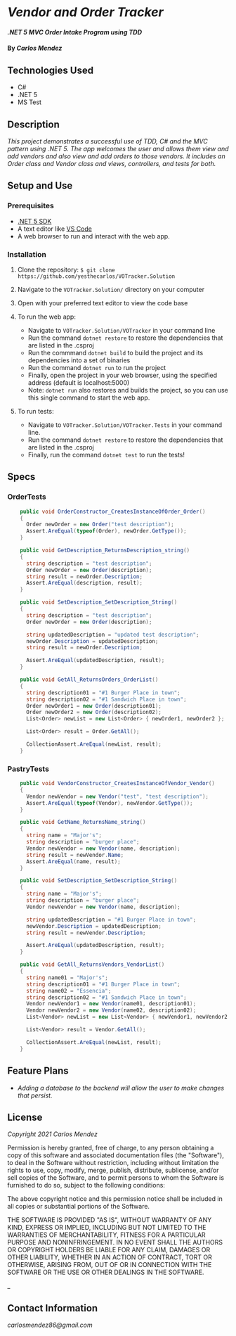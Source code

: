 # _Vendor and Order Tracker_

#### _.NET 5 MVC Order Intake Program using TDD_

#### By _**Carlos Mendez**_

## Technologies Used

* C#
* .NET 5
* MS Test

## Description

_This project demonstrates a successful use of TDD, C# and the MVC pattern using .NET 5.  The app welcomes the user and allows them view and add vendors and also view and add orders to those vendors. It includes an Order class and Vendor class and views, controllers, and tests for both._


## Setup and Use

### Prerequisites
* [.NET 5 SDK](https://dotnet.microsoft.com/download/dotnet/5.0)
* A text editor like [VS Code](https://code.visualstudio.com/)
* A web browser to run and interact with the web app.

### Installation
1. Clone the repository: `$ git clone https://github.com/yesthecarlos/VOTracker.Solution`
2. Navigate to the `VOTracker.Solution/` directory on your computer
3. Open with your preferred text editor to view the code base
4. To run the web app:
    * Navigate to `VOTracker.Solution/VOTracker` in your command line
    * Run the command `dotnet restore` to restore the dependencies that are listed in the .csproj
    * Run the commmand `dotnet build` to build the project and its dependencies into a set of binaries
    * Run the command `dotnet run` to run the project
    * Finally, open the project in your web browser, using the specified address (default is localhost:5000)
    * Note: `dotnet run` also restores and builds the project, so you can use this single command to start the web app.

5. To run tests:
    * Navigate to `VOTracker.Solution/VOTracker.Tests` in your command line.
    * Run the command `dotnet restore` to restore the dependencies that are listed in the .csproj
    * Finally, run the command `dotnet test` to run the tests!

## Specs
 
### OrderTests
```c#
    public void OrderConstructor_CreatesInstanceOfOrder_Order()
    {
      Order newOrder = new Order("test description");
      Assert.AreEqual(typeof(Order), newOrder.GetType());
    }

    public void GetDescription_ReturnsDescription_string()
    {
      string description = "test description";
      Order newOrder = new Order(description);
      string result = newOrder.Description;
      Assert.AreEqual(description, result);
    }

    public void SetDescription_SetDescription_String()
    {
      string description = "test description";
      Order newOrder = new Order(description);

      string updatedDescription = "updated test description";
      newOrder.Description = updatedDescription;
      string result = newOrder.Description;

      Assert.AreEqual(updatedDescription, result);
    }

    public void GetAll_ReturnsOrders_OrderList()
    {
      string description01 = "#1 Burger Place in town";
      string description02 = "#1 Sandwich Place in town";
      Order newOrder1 = new Order(description01);
      Order newOrder2 = new Order(description02);
      List<Order> newList = new List<Order> { newOrder1, newOrder2 };

      List<Order> result = Order.GetAll();

      CollectionAssert.AreEqual(newList, result);
    }
```
### PastryTests
```c#   
    public void VendorConstructor_CreatesInstanceOfVendor_Vendor()
    {
      Vendor newVendor = new Vendor("test", "test description");
      Assert.AreEqual(typeof(Vendor), newVendor.GetType());
    }

    public void GetName_ReturnsName_string()
    {
      string name = "Major's";
      string description = "burger place";
      Vendor newVendor = new Vendor(name, description);
      string result = newVendor.Name;
      Assert.AreEqual(name, result);
    }

    public void SetDescription_SetDescription_String()
    {
      string name = "Major's";
      string description = "burger place";
      Vendor newVendor = new Vendor(name, description);

      string updatedDescription = "#1 Burger Place in town";
      newVendor.Description = updatedDescription;
      string result = newVendor.Description;

      Assert.AreEqual(updatedDescription, result);
    }

    public void GetAll_ReturnsVendors_VendorList()
    {
      string name01 = "Major's";
      string description01 = "#1 Burger Place in town";
      string name02 = "Essencia";
      string description02 = "#1 Sandwich Place in town";
      Vendor newVendor1 = new Vendor(name01, description01);
      Vendor newVendor2 = new Vendor(name02, description02);
      List<Vendor> newList = new List<Vendor> { newVendor1, newVendor2 };

      List<Vendor> result = Vendor.GetAll();

      CollectionAssert.AreEqual(newList, result);
    }
```
## Feature Plans

* _Adding a database to the backend will allow the user to make changes that persist._

## License

_Copyright 2021 Carlos Mendez_

Permission is hereby granted, free of charge, to any person obtaining a copy of this software and associated documentation files (the "Software"), to deal in the Software without restriction, including without limitation the rights to use, copy, modify, merge, publish, distribute, sublicense, and/or sell copies of the Software, and to permit persons to whom the Software is furnished to do so, subject to the following conditions:

The above copyright notice and this permission notice shall be included in all copies or substantial portions of the Software.

THE SOFTWARE IS PROVIDED "AS IS", WITHOUT WARRANTY OF ANY KIND, EXPRESS OR IMPLIED, INCLUDING BUT NOT LIMITED TO THE WARRANTIES OF MERCHANTABILITY, FITNESS FOR A PARTICULAR PURPOSE AND NONINFRINGEMENT. IN NO EVENT SHALL THE AUTHORS OR COPYRIGHT HOLDERS BE LIABLE FOR ANY CLAIM, DAMAGES OR OTHER LIABILITY, WHETHER IN AN ACTION OF CONTRACT, TORT OR OTHERWISE, ARISING FROM, OUT OF OR IN CONNECTION WITH THE SOFTWARE OR THE USE OR OTHER DEALINGS IN THE SOFTWARE.

_

## Contact Information

_carlosmendez86@gmail.com_